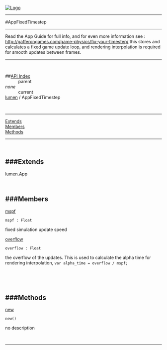 
[![Logo](../../images/logo.png)](../../index.html)

---

#AppFixedTimestep

--- 

Read the App Guide for full info, and for even more information see : http://gafferongames.com/game-physics/fix-your-timestep/
    this stores and calculates a fixed game update loop, and rendering interpolation is required
    for smooth updates between frames.

---
<br/>

##[API Index](../../api/index.html#lumen)   
&emsp;&emsp;&emsp;parent    
_none_   
&emsp;&emsp;&emsp;current    
[lumen](./) / AppFixedTimestep

<br/>

---


[Extends](#Extends)   
[Members](#Members)   
[Methods](#Methods)   


---

&nbsp;   

<a class="lift" name="Extends" ></a>
###Extends   
---
<a class="lift" name="lumen.App" href="{{{rel_path}}}api/lumen/App.html">lumen.App</a>

&nbsp;   

<a class="lift" name="Members" ></a>
###Members   
---
<a class="lift" name="mspf" href="#mspf">mspf</a>



`mspf : Float`

<span class="small_desc_flat"> fixed simulation update speed </span>   

<a class="lift" name="overflow" href="#overflow">overflow</a>



`overflow : Float`

<span class="small_desc_flat"> the overflow of the updates. This is used to calculate the alpha time for rendering interpolation, `var alpha_time = overflow / mspf;` </span>   

&nbsp;   

&nbsp;   

<a class="lift" name="Methods" ></a>
###Methods   
---
<a class="lift" name="new" href="#new">new</a>



`new() `

<span class="small_desc_flat"> no description </span>   



&nbsp;
&nbsp;
&nbsp;

---  


&nbsp;   
&nbsp;   